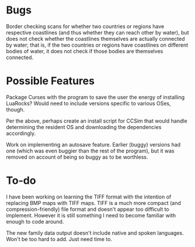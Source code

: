 # Bugs

Border checking scans for whether two countries or regions have respective coastlines (and thus whether they can reach other by water), but does not check whether the coastlines themselves are actually connected by water; that is, if the two countries or regions have coastlines on different bodies of water, it does not check if those bodies are themselves connected.

# Possible Features

Package Curses with the program to save the user the energy of installing LuaRocks? Would need to include versions specific to various OSes, though.

Per the above, perhaps create an install script for CCSim that would handle determining the resident OS and downloading the dependencies accordingly.

Work on implementing an autosave feature. Earlier (buggy) versions had one (which was even buggier than the rest of the program), but it was removed on account of being so buggy as to be worthless.

# To-do

I have been working on learning the TIFF format with the intention of replacing BMP maps with TIFF maps. TIFF is a much more compact (and compression-friendly) file format and doesn't appear too difficult to implement. However it is still something I need to become familiar with enough to code around.

The new family data output doesn't include native and spoken languages. Won't be too hard to add. Just need time to.